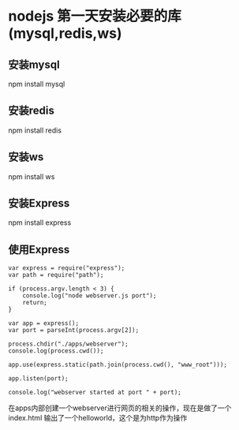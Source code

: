 # nodejs 第一天安装必要的库(mysql,redis,ws)

## 安装mysql
npm install mysql

## 安装redis
npm install redis

## 安装ws
npm install ws

## 安装Express
npm install express

## 使用Express

    var express = require("express");
    var path = require("path");

    if (process.argv.length < 3) {
        console.log("node webserver.js port");
        return;
    }

    var app = express();
    var port = parseInt(process.argv[2]);

    process.chdir("./apps/webserver");
    console.log(process.cwd());

    app.use(express.static(path.join(process.cwd(), "www_root")));

    app.listen(port);

    console.log("webserver started at port " + port);

在apps内部创建一个webserver进行网页的相关的操作，现在是做了一个index.html 输出了一个helloworld，这个是为http作为操作